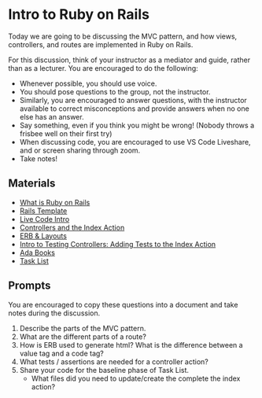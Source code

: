 # Intro to Ruby on Rails

Today we are going to be discussing the MVC pattern, and how views, controllers, and routes are implemented in Ruby on Rails. 

For this discussion, think of your instructor as a mediator and guide, rather than as a lecturer. You are encouraged to do the following:

* Whenever possible, you should use voice.
* You should pose questions to the group, not the instructor.
* Similarly, you are encouraged to answer questions, with the instructor available to correct misconceptions and provide answers when no one else has an answer.
* Say something, even if you think you might be wrong! (Nobody throws a frisbee well on their first try)
* When discussing code, you are encouraged to use VS Code Liveshare, and or screen sharing through zoom.
* Take notes!

## Materials
* [What is Ruby on Rails](what-is-ruby-on-rails.md)
* [Rails Template](rails-template-setup.md)
* [Live Code Intro](live-code-intro.md) 
* [Controllers and the Index Action](controllers.md)
* [ERB & Layouts](ERB-and-Layouts.md)
* [Intro to Testing Controllers: Adding Tests to the Index Action](intro-to-testing-controllers.md)
* [Ada Books](https://github.com/AdaGold/ada-books)
* [Task List](https://github.com/Ada-c13/task-list)

## Prompts
You are encouraged to copy these questions into a document and take notes during the discussion.

1. Describe the parts of the MVC pattern. 
1. What are the different parts of a route?
1. How is ERB used to generate html? What is the difference between a value tag and a code tag?
1. What tests / assertions are needed for a controller action?
1. Share your code for the baseline phase of Task List. 
    - What files did you need to update/create the complete the index action?
